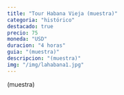 ```yaml
---
title: "Tour Habana Vieja (muestra)"
categoria: "histórico"
destacado: true
precio: 75
moneda: "USD"
duracion: "4 horas"
guia: "(muestra)"
descripcion: "(muestra)"
img: "/img/lahabana1.jpg"
---
```


(muestra)